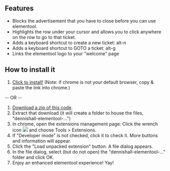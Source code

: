 Features
--------
 * Blocks the advertisement that you have to close before you can use elementool.
 * Highlights the row under your cursor and allows you to click anywhere on the row to go to that ticket.
 * Adds a keyboard shortcut to create a new ticket: alt-n
 * Adds a keyboard shortcut to GOTO a ticket: alt-g
 * Links the elementool logo to your "welcome" page


How to install it
-----------------
 1. <a href="https://github.com/dennishall/elementool-chrome-extension/raw/master/elementool-chrome-extension.crx">
    Click to install!</a> (Note: if chrome is not your default browser, copy & paste the link into chrome.)

-- OR --

 1. <a href="/dennishall/elementool-chrome-extension/zipball/master">Download a zip of this code</a>.
 1. Extract that download (it will create a folder to house the files, "dennishall-elementool-...")
 1. In chrome, open the extensions management page: Click the wrench icon <img
    src="http://code.google.com/chrome/extensions/images/toolsmenu.gif" />
    and choose Tools > Extensions.
 1. If "Developer mode" is not checked, click it to check it. More buttons and information will appear.
 1. Click the "Load unpacked extension" button. A file dialog appears.
 1. In the file dialog, select (but do not open) the "dennishall-elementool-..." folder and click OK.
 1. Enjoy an enhanced elementool experience! Yay!